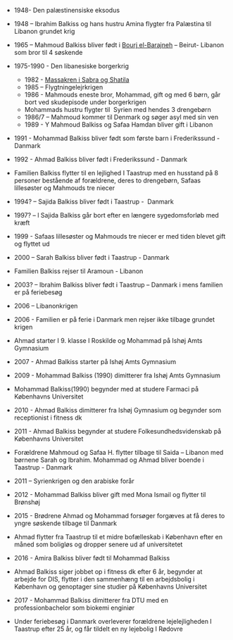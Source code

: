 - 1948- Den palæstinensiske eksodus
- 1948 – Ibrahim Balkiss og hans hustru Amina flygter fra Palæstina til Libanon grundet krig
- 1965 – Mahmoud Balkiss bliver født i [Bourj el-Barajneh](https://en.wikipedia.org/wiki/Bourj_el-Barajneh) – Beirut- Libanon som bror til 4 søskende
- 1975-1990 - Den libanesiske borgerkrig
	- 1982 - [Massakren i Sabra og Shatila](https://da.wikipedia.org/wiki/Massakren_i_Sabra_og_Shatila)
	- 1985 – Flygtningelejrkrigen
	- 1986 - Mahmouds eneste bror, Mohammad, gift og med 6 børn, går bort ved skudepisode under borgerkrigen
	- Mohammads hustru flygter til  Syrien med hendes 3 drengebørn
	- 1986/7 – Mahmoud kommer til Denmark og søger asyl med sin ven
	- 1989 - Y Mahmoud Balkiss og Safaa Hamdan bliver gift i Libanon

- 1991 - Mohammad Balkiss bliver født som første barn i Frederikssund - Danmark
- 1992 - Ahmad Balkiss bliver født i Frederikssund - Danmark

- Familien Balkiss flytter til en lejlighed I Taastrup med en husstand på 8 personer bestående af forældrene, deres to drengebørn, Safaas lillesøster og Mahmouds tre niecer
- 1994? – Sajida Balkiss bliver født i Taastrup -  Danmark
- 1997? – l Sajida Balkiss går bort efter en længere sygedomsforløb med kræft
- 1999 - Safaas lillesøster og Mahmouds tre niecer er med tiden blevet gift og flyttet ud
- 2000 – Sarah Balkiss bliver født i Taastrup - Danmark
- Familien Balkiss rejser til Aramoun - Libanon
- 2003? – Ibrahim Balkiss bliver født i Taastrup – Danmark i mens familien er på feriebesøg
- 2006 – Libanonkrigen
- 2006 - Familien er på ferie i Danmark men rejser ikke tilbage grundet krigen
- Ahmad starter I 9. klasse I Roskilde og Mohammad på Ishøj Amts Gymnasium
- 2007 - Ahmad Balkiss starter på Ishøj Amts Gymnasium
- 2009 - Mohammad Balkiss (1990) dimitterer fra Ishøj Amts Gymnasium
- Mohammad Balkiss(1990) begynder med at studere Farmaci på Københavns Universitet
- 2010 - Ahmad Balkiss dimitterer fra Ishøj Gymnasium og begynder som receptionist i fitness dk
- 2011 - Ahmad Balkiss begynder at studere Folkesundhedsvidenskab på Københavns Universitet
- Forældrene Mahmoud og Safaa H. flytter tilbage til Saida – Libanon med børnene Sarah og Ibrahim. Mohammad og Ahmad bliver boende i Taastrup - Danmark
- 2011 – Syrienkrigen og den arabiske forår
- 2012 - Mohammad Balkiss bliver gift med Mona Ismail og flytter til Brønshøj
- 2015 - Brødrene Ahmad og Mohammad forsøger forgæves at få deres to yngre søskende tilbage til Danmark
- Ahmad flytter fra Taastrup til et midre bofælleskab i København efter en måned som boligløs og dropper senere ud af universitetet
- 2016 - Amira Balkiss bliver født til Mohammad Balkiss
- Ahmad Balkiss siger jobbet op i fitness dk efter 6 år, begynder at arbejde for DIS, flytter i den sammenhæng til en arbejdsbolig i København og genoptager sine studier på Københavns Universitet
- 2017 - Mohammad Balkiss dimitterer fra DTU med en professionbachelor som biokemi enginiør
- Under feriebesøg i Danmark overleverer forældrene lejelejligheden I Taastrup efter 25 år, og får tildelt en ny lejebolig I Rødovre